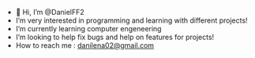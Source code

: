 - 👋 Hi, I’m @DanielFF2
- I’m very interested in programming and learning with different projects!
- I’m currently learning computer engeneering
- I’m looking to help fix bugs and help on features for projects!
- How to reach me : danilena02@gmail.com

<!---
DanielFF2/DanielFF2 is a ✨ special ✨ repository because its `README.md` (this file) appears on your GitHub profile.
You can click the Preview link to take a look at your changes.
--->
